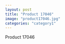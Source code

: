 ```yaml
---
layout: post
title: "Product 17046"
image: "product17046.jpg"
categories: "category1"
---
```

Product 17046
